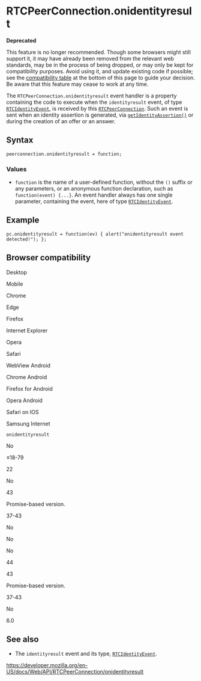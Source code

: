 RTCPeerConnection.onidentityresult
==================================

**Deprecated**

This feature is no longer recommended. Though some browsers might still support it, it may have already been removed from the relevant web standards, may be in the process of being dropped, or may only be kept for compatibility purposes. Avoid using it, and update existing code if possible; see the [compatibility table](#browser_compatibility) at the bottom of this page to guide your decision. Be aware that this feature may cease to work at any time.

The `RTCPeerConnection.onidentityresult` event handler is a property containing the code to execute when the `identityresult` event, of type [`RTCIdentityEvent`](../rtcidentityevent), is received by this [`RTCPeerConnection`](../rtcpeerconnection). Such an event is sent when an identity assertion is generated, via [`getIdentityAssertion()`](getidentityassertion) or during the creation of an offer or an answer.

Syntax
------

    peerconnection.onidentityresult = function;

### Values

-   `function` is the name of a user-defined function, without the `()` suffix or any parameters, or an anonymous function declaration, such as `function(event) {...}`. An event handler always has one single parameter, containing the event, here of type [`RTCIdentityEvent`](../rtcidentityevent).

Example
-------

    pc.onidentityresult = function(ev) { alert("onidentityresult event detected!"); };

Browser compatibility
---------------------

Desktop

Mobile

Chrome

Edge

Firefox

Internet Explorer

Opera

Safari

WebView Android

Chrome Android

Firefox for Android

Opera Android

Safari on IOS

Samsung Internet

`onidentityresult`

No

≤18-79

22

No

43

Promise-based version.

37-43

No

No

No

44

43

Promise-based version.

37-43

No

6.0

See also
--------

-   The `identityresult` event and its type, [`RTCIdentityEvent`](../rtcidentityevent).

<a href="https://developer.mozilla.org/en-US/docs/Web/API/RTCPeerConnection/onidentityresult" class="_attribution-link">https://developer.mozilla.org/en-US/docs/Web/API/RTCPeerConnection/onidentityresult</a>
